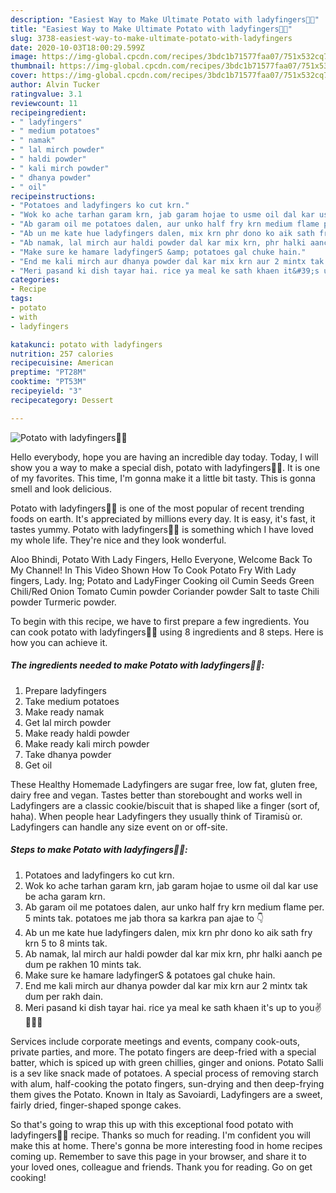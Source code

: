 ```yaml
---
description: "Easiest Way to Make Ultimate Potato with ladyfingers💛💚"
title: "Easiest Way to Make Ultimate Potato with ladyfingers💛💚"
slug: 3738-easiest-way-to-make-ultimate-potato-with-ladyfingers
date: 2020-10-03T18:00:29.599Z
image: https://img-global.cpcdn.com/recipes/3bdc1b71577faa07/751x532cq70/potato-with-ladyfingers💛💚-recipe-main-photo.jpg
thumbnail: https://img-global.cpcdn.com/recipes/3bdc1b71577faa07/751x532cq70/potato-with-ladyfingers💛💚-recipe-main-photo.jpg
cover: https://img-global.cpcdn.com/recipes/3bdc1b71577faa07/751x532cq70/potato-with-ladyfingers💛💚-recipe-main-photo.jpg
author: Alvin Tucker
ratingvalue: 3.1
reviewcount: 11
recipeingredient:
- " ladyfingers"
- " medium potatoes"
- " namak"
- " lal mirch powder"
- " haldi powder"
- " kali mirch powder"
- " dhanya powder"
- " oil"
recipeinstructions:
- "Potatoes and ladyfingers ko cut krn."
- "Wok ko ache tarhan garam krn, jab garam hojae to usme oil dal kar use be acha garam krn."
- "Ab garam oil me potatoes dalen, aur unko half fry krn medium flame per. 5 mints tak. potatoes me jab thora sa karkra pan ajae to 👇"
- "Ab un me kate hue ladyfingers dalen, mix krn phr dono ko aik sath fry krn 5 to 8 mints tak."
- "Ab namak, lal mirch aur haldi powder dal kar mix krn, phr halki aanch pe dum pe rakhen 10 mints tak."
- "Make sure ke hamare ladyfingerS &amp; potatoes gal chuke hain."
- "End me kali mirch aur dhanya powder dal kar mix krn aur 2 mintx tak dum per rakh dain."
- "Meri pasand ki dish tayar hai. rice ya meal ke sath khaen it&#39;s up to you✌💛💚💚"
categories:
- Recipe
tags:
- potato
- with
- ladyfingers

katakunci: potato with ladyfingers 
nutrition: 257 calories
recipecuisine: American
preptime: "PT28M"
cooktime: "PT53M"
recipeyield: "3"
recipecategory: Dessert

---
```



![Potato with ladyfingers💛💚](https://img-global.cpcdn.com/recipes/3bdc1b71577faa07/751x532cq70/potato-with-ladyfingers💛💚-recipe-main-photo.jpg)

Hello everybody, hope you are having an incredible day today. Today, I will show you a way to make a special dish, potato with ladyfingers💛💚. It is one of my favorites. This time, I'm gonna make it a little bit tasty. This is gonna smell and look delicious.

Potato with ladyfingers💛💚 is one of the most popular of recent trending foods on earth. It's appreciated by millions every day. It is easy, it's fast, it tastes yummy. Potato with ladyfingers💛💚 is something which I have loved my whole life. They're nice and they look wonderful.

Aloo Bhindi, Potato With Lady Fingers, Hello Everyone, Welcome Back To My Channel! In This Video Shown How To Cook Potato Fry With Lady fingers, Lady. Ing; Potato and LadyFinger Cooking oil Cumin Seeds Green Chili/Red Onion Tomato Cumin powder Coriander powder Salt to taste Chili powder Turmeric powder.


To begin with this recipe, we have to first prepare a few ingredients. You can cook potato with ladyfingers💛💚 using 8 ingredients and 8 steps. Here is how you can achieve it.

<!--inarticleads1-->

##### The ingredients needed to make Potato with ladyfingers💛💚:

1. Prepare  ladyfingers
1. Take  medium potatoes
1. Make ready  namak
1. Get  lal mirch powder
1. Make ready  haldi powder
1. Make ready  kali mirch powder
1. Take  dhanya powder
1. Get  oil


These Healthy Homemade Ladyfingers are sugar free, low fat, gluten free, dairy free and vegan. Tastes better than storebought and works well in Ladyfingers are a classic cookie/biscuit that is shaped like a finger (sort of, haha). When people hear Ladyfingers they usually think of Tiramisù or. Ladyfingers can handle any size event on or off-site. 

<!--inarticleads2-->

##### Steps to make Potato with ladyfingers💛💚:

1. Potatoes and ladyfingers ko cut krn.
1. Wok ko ache tarhan garam krn, jab garam hojae to usme oil dal kar use be acha garam krn.
1. Ab garam oil me potatoes dalen, aur unko half fry krn medium flame per. 5 mints tak. potatoes me jab thora sa karkra pan ajae to 👇
1. Ab un me kate hue ladyfingers dalen, mix krn phr dono ko aik sath fry krn 5 to 8 mints tak.
1. Ab namak, lal mirch aur haldi powder dal kar mix krn, phr halki aanch pe dum pe rakhen 10 mints tak.
1. Make sure ke hamare ladyfingerS &amp; potatoes gal chuke hain.
1. End me kali mirch aur dhanya powder dal kar mix krn aur 2 mintx tak dum per rakh dain.
1. Meri pasand ki dish tayar hai. rice ya meal ke sath khaen it&#39;s up to you✌💛💚💚


Services include corporate meetings and events, company cook-outs, private parties, and more. The potato fingers are deep-fried with a special batter, which is spiced up with green chillies, ginger and onions. Potato Salli is a sev like snack made of potatoes. A special process of removing starch with alum, half-cooking the potato fingers, sun-drying and then deep-frying them gives the Potato. Known in Italy as Savoiardi, Ladyfingers are a sweet, fairly dried, finger-shaped sponge cakes. 

So that's going to wrap this up with this exceptional food potato with ladyfingers💛💚 recipe. Thanks so much for reading. I'm confident you will make this at home. There's gonna be more interesting food in home recipes coming up. Remember to save this page in your browser, and share it to your loved ones, colleague and friends. Thank you for reading. Go on get cooking!
